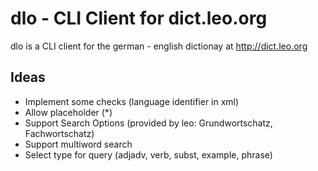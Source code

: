# dlo - CLI Client for dict.leo.org

dlo is a CLI client for the german - english dictionay at http://dict.leo.org

## Ideas 

* Implement some checks (language identifier in xml)
* Allow placeholder (*)
* Support Search Options (provided by leo: Grundwortschatz, Fachwortschatz)
* Support multiword search
* Select type for query (adjadv, verb, subst, example, phrase)
